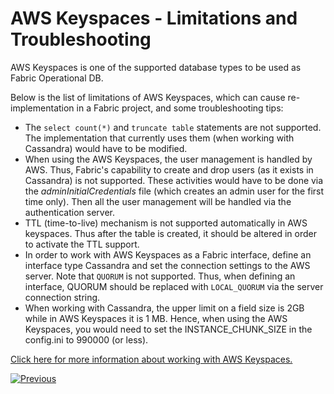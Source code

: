 # AWS Keyspaces - Limitations and Troubleshooting 

AWS Keyspaces is one of the supported database types to be used as Fabric Operational DB. 

Below is the list of limitations of AWS Keyspaces, which can cause re-implementation in a  Fabric project, and some troubleshooting tips:

* The ```select count(*)``` and ```truncate table``` statements are not supported. The implementation that currently uses them (when working with Cassandra) would have to be modified.
* When using the AWS Keyspaces, the user management is handled by AWS. Thus, Fabric's capability to create and drop users (as it exists in Cassandra) is not supported. These activities would have to be done via the *adminInitialCredentials* file (which creates an admin user for the first time only). Then all the user management will be handled via the authentication server.
* TTL (time-to-live) mechanism is not supported automatically in AWS keyspaces. Thus after the table is created, it should be altered in order to activate the TTL support. 
* In order to work with AWS Keyspaces as a Fabric interface, define an interface type Cassandra and set the connection settings to the AWS server. Note that ```QUORUM``` is not supported. Thus, when defining an interface, QUORUM should be replaced with ```LOCAL_QUORUM``` via the server connection string.
* When working with Cassandra, the upper limit on a field size is 2GB while in AWS Keyspaces it is 1 MB. Hence, when using the AWS Keyspaces, you would need to set the INSTANCE_CHUNK_SIZE in the config.ini to 990000 (or less).

[Click here for more information about working with AWS Keyspaces.](https://docs.aws.amazon.com/keyspaces/latest/APIReference/Welcome.html)



[![Previous](/articles/images/Previous.png)](08_kafka_basic_commands.md)
